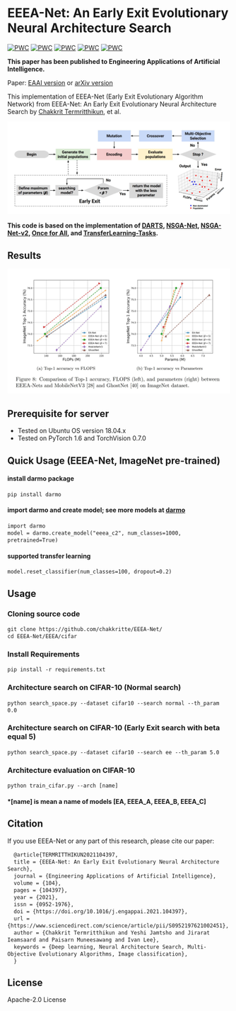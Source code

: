 
# EEEA-Net: An Early Exit Evolutionary Neural Architecture Search

[![PWC](https://img.shields.io/endpoint.svg?url=https://paperswithcode.com/badge/eeea-net-an-early-exit-evolutionary-neural/neural-architecture-search-on-cifar-10)](https://paperswithcode.com/sota/neural-architecture-search-on-cifar-10?p=eeea-net-an-early-exit-evolutionary-neural)
[![PWC](https://img.shields.io/endpoint.svg?url=https://paperswithcode.com/badge/eeea-net-an-early-exit-evolutionary-neural/object-detection-on-pascal-voc-2007)](https://paperswithcode.com/sota/object-detection-on-pascal-voc-2007?p=eeea-net-an-early-exit-evolutionary-neural)
[![PWC](https://img.shields.io/endpoint.svg?url=https://paperswithcode.com/badge/eeea-net-an-early-exit-evolutionary-neural/semantic-segmentation-on-cityscapes-val)](https://paperswithcode.com/sota/semantic-segmentation-on-cityscapes-val?p=eeea-net-an-early-exit-evolutionary-neural)
[![PWC](https://img.shields.io/endpoint.svg?url=https://paperswithcode.com/badge/eeea-net-an-early-exit-evolutionary-neural/neural-architecture-search-on-imagenet)](https://paperswithcode.com/sota/neural-architecture-search-on-imagenet?p=eeea-net-an-early-exit-evolutionary-neural)
[![PWC](https://img.shields.io/endpoint.svg?url=https://paperswithcode.com/badge/eeea-net-an-early-exit-evolutionary-neural/image-classification-on-cifar-100)](https://paperswithcode.com/sota/image-classification-on-cifar-100?p=eeea-net-an-early-exit-evolutionary-neural)

**This paper has been published to Engineering Applications of Artificial Intelligence.**

Paper: [EAAI version](https://www.sciencedirect.com/science/article/pii/S0952197621002451) or [arXiv version](https://arxiv.org/pdf/2108.06156.pdf)

This implementation of EEEA-Net (Early Exit Evolutionary Algorithm Network) from EEEA-Net: An Early Exit Evolutionary Neural Architecture Search by [Chakkrit Termritthikun](https://chakkritte.github.io/cv/), et al.

<p align="center">
  <img src="img/early_exit.JPG" alt="early exit">
</p>


**This code is based on the implementation of  [DARTS](https://github.com/quark0/darts), [NSGA-Net](https://github.com/ianwhale/nsga-net), [NSGA-Net-v2](https://github.com/mikelzc1990/nsganetv2), [Once for All](https://github.com/mit-han-lab/once-for-all), and [TransferLearning-Tasks](https://github.com/EMI-Group/TransferLearning-Tasks).**

## Results

<p align="center">
  <img src="img/result_imagenet.JPG" alt="imagenet">
</p>

## Prerequisite for server
 - Tested on Ubuntu OS version 18.04.x
 - Tested on PyTorch 1.6 and TorchVision 0.7.0


## Quick Usage (EEEA-Net, ImageNet pre-trained)

#### install darmo package
```
pip install darmo
```

#### import darmo and create model; see more models at [darmo](https://github.com/jitdee-ai/darmo)
```
import darmo
model = darmo.create_model("eeea_c2", num_classes=1000, pretrained=True)
```

#### supported transfer learning
```
model.reset_classifier(num_classes=100, dropout=0.2)
```

## Usage

### Cloning source code

```
git clone https://github.com/chakkritte/EEEA-Net/
cd EEEA-Net/EEEA/cifar
```

### Install Requirements

```
pip install -r requirements.txt
```

### Architecture search on CIFAR-10 (Normal search)

```
python search_space.py --dataset cifar10 --search normal --th_param 0.0 
```

### Architecture search on CIFAR-10 (Early Exit search with beta equal 5)

```
python search_space.py --dataset cifar10 --search ee --th_param 5.0 
```

### Architecture evaluation on CIFAR-10 

```
python train_cifar.py --arch [name]
```

#### *[name] is mean a name of models [EA, EEEA_A, EEEA_B, EEEA_C]


## Citation

If you use EEEA-Net or any part of this research, please cite our paper:
```
  @article{TERMRITTHIKUN2021104397,
  title = {EEEA-Net: An Early Exit Evolutionary Neural Architecture Search},
  journal = {Engineering Applications of Artificial Intelligence},
  volume = {104},
  pages = {104397},
  year = {2021},
  issn = {0952-1976},
  doi = {https://doi.org/10.1016/j.engappai.2021.104397},
  url = {https://www.sciencedirect.com/science/article/pii/S0952197621002451},
  author = {Chakkrit Termritthikun and Yeshi Jamtsho and Jirarat Ieamsaard and Paisarn Muneesawang and Ivan Lee},
  keywords = {Deep learning, Neural Architecture Search, Multi-Objective Evolutionary Algorithms, Image classification},
  }
```
## License 

Apache-2.0 License
